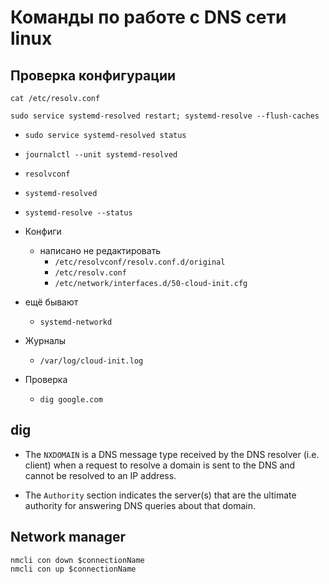 # Команды по работе с DNS сети linux

## Проверка конфигурации

`cat /etc/resolv.conf`

`sudo service systemd-resolved restart; systemd-resolve --flush-caches`

- `sudo service systemd-resolved status`
- `journalctl --unit systemd-resolved`
- `resolvconf`
- `systemd-resolved`
- `systemd-resolve --status`

- Конфиги
  - написано не редактировать
    - `/etc/resolvconf/resolv.conf.d/original`
    - `/etc/resolv.conf`
    - `/etc/network/interfaces.d/50-cloud-init.cfg`

- ещё бывают
  - `systemd-networkd`

- Журналы
  - `/var/log/cloud-init.log`

- Проверка
  - `dig google.com`

## dig


- The `NXDOMAIN` is a DNS message type received by the DNS resolver (i.e. client) when a request to resolve a domain is sent to the DNS and cannot be resolved to an IP address.

- The `Authority` section indicates the server(s) that are the ultimate authority for answering DNS queries about that domain.

## Network manager

```
nmcli con down $connectionName
nmcli con up $connectionName
```
